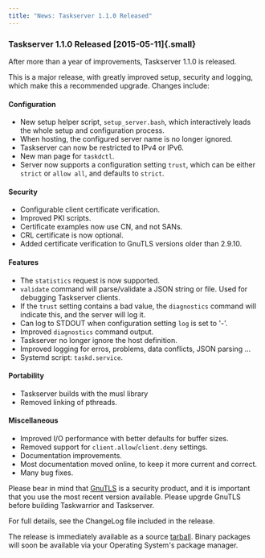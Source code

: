 ```yaml
---
title: "News: Taskserver 1.1.0 Released"
---
```


### Taskserver 1.1.0 Released [2015-05-11]{.small}

After more than a year of improvements, Taskserver 1.1.0 is released.

This is a major release, with greatly improved setup, security and logging,
which make this a recommended upgrade. Changes include:

#### Configuration

-   New setup helper script, `setup_server.bash`, which interactively leads the
    whole setup and configuration process.
-   When hosting, the configured server name is no longer ignored.
-   Taskserver can now be restricted to IPv4 or IPv6.
-   New man page for `taskdctl`.
-   Server now supports a configuration setting `trust`, which can be either
    `strict` or `allow all`, and defaults to `strict`.

#### Security

-   Configurable client certificate verification.
-   Improved PKI scripts.
-   Certificate examples now use CN, and not SANs.
-   CRL certificate is now optional.
-   Added certificate verification to GnuTLS versions older than 2.9.10.

#### Features

-   The `statistics` request is now supported.
-   `validate` command will parse/validate a JSON string or file. Used for
    debugging Taskserver clients.
-   If the `trust` setting contains a bad value, the `diagnostics` command will
    indicate this, and the server will log it.
-   Can log to STDOUT when configuration setting `log` is set to \'-\'.
-   Improved `diagnostics` command output.
-   Taskserver no longer ignore the host definition.
-   Improved logging for erros, problems, data conflicts, JSON parsing \...
-   Systemd script: `taskd.service`.

#### Portability

-   Taskserver builds with the musl library
-   Removed linking of pthreads.

#### Miscellaneous

-   Improved I/O performance with better defaults for buffer sizes.
-   Removed support for `client.allow`/`client.deny` settings.
-   Documentation improvements.
-   Most documentation moved online, to keep it more current and correct.
-   Many bug fixes.

Please bear in mind that [GnuTLS](https://gnutls.org/) is a security product,
and it is important that you use the most recent version available. Please
upgrde GnuTLS before building Taskwarrior and Taskserver.

For full details, see the ChangeLog file included in the release.

The release is immediately available as a source
[tarball](/download?pk_campaign=twitter&pk_kwd=taskd-1.1.0). Binary packages
will soon be available via your Operating System\'s package manager.
